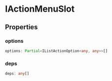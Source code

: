 # IActionMenuSlot

## Properties

### options

```ts
options: Partial<IListActionOption<any, any>>[]
```

### deps

```ts
deps: any[]
```
